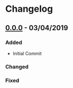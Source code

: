 # Changelog

## [0.0.0](https://github.com/SartoRiccardo/lezioniAllaPari/commit/90f5b28766a8f76a66e93b49c3ea256a1e57178a) - 03/04/2019

### Added
+ Initial Commit

### Changed

### Fixed